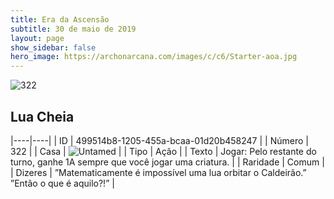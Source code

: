 ```yaml
---
title: Era da Ascensão
subtitle: 30 de maio de 2019
layout: page
show_sidebar: false
hero_image: https://archonarcana.com/images/c/c6/Starter-aoa.jpg
---
```


![322](https://cdn.keyforgegame.com/media/card_front/pt/435_322_JRRM3FRG953X_pt.png)

## Lua Cheia

|----|----|
| ID | 499514b8-1205-455a-bcaa-01d20b458247 |
| Número | 322 |
| Casa | ![Untamed](https://archonarcana.com/images/thumb/b/bd/Untamed.png/22px-Untamed.png "Indomados") |
| Tipo | Ação |
| Texto | Jogar: Pelo restante do turno, ganhe 1A sempre que você jogar uma criatura. |
| Raridade | Comum |
| Dizeres | ”Matematicamente é impossível  uma lua orbitar o Caldeirão.””Então o que é aquilo?!” |